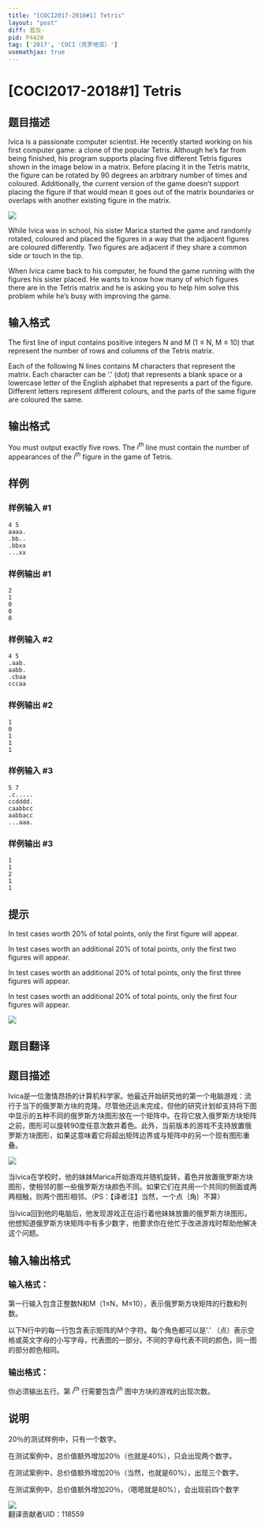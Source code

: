 ```yaml
---
title: "[COCI2017-2018#1] Tetris"
layout: "post"
diff: 普及-
pid: P4420
tag: ['2017', 'COCI（克罗地亚）']
usemathjax: true
---
```


# [COCI2017-2018#1] Tetris
## 题目描述

Ivica is a passionate computer scientist. He recently started working on his first computer game: a clone of the popular Tetris. Although he’s far from being finished, his program supports placing five different Tetris figures shown in the image below in a matrix. Before placing it in the Tetris matrix, the figure can be rotated by 90 degrees an arbitrary number of times and coloured. Additionally, the current version of the game doesn’t support placing the figure if that would mean it goes out of the matrix boundaries or overlaps with another existing figure in the matrix.

![](https://cdn.luogu.com.cn/upload/pic/17376.png)

While Ivica was in school, his sister Marica started the game and randomly rotated, coloured and placed the figures in a way that the adjacent figures are coloured differently. Two figures are adjacent if they share a common side or touch in the tip.

When Ivica came back to his computer, he found the game running with the figures his sister placed. He wants to know how many of which figures there are in the Tetris matrix and he is asking you to help him solve this problem while he’s busy with improving the game.

## 输入格式

The first line of input contains positive integers N and M (1 ≤ N, M ≤ 10) that represent the number of rows and columns of the Tetris matrix.

Each of the following N lines contains M characters that represent the matrix. Each character can be ‘.’ (dot) that represents a blank space or a lowercase letter of the English alphabet that represents a part of the figure. Different letters represent different colours, and the parts
of the same figure are coloured the same.

## 输出格式

You must output exactly five rows. The $i^{th}$ line must contain the number of appearances of
the $i^{th}$ figure in the game of Tetris.

## 样例

### 样例输入 #1
```
4 5
aaaa.
.bb..
.bbxx
...xx

```
### 样例输出 #1
```
2
1
0
0
0

```
### 样例输入 #2
```
4 5
.aab.
aabb.
.cbaa
cccaa

```
### 样例输出 #2
```
1
0
1
1
1

```
### 样例输入 #3
```
5 7
.c.....
ccdddd.
caabbcc
aabbacc
...aaa.

```
### 样例输出 #3
```
1
1
2
1
1
```
## 提示

In test cases worth 20% of total points, only the first figure will appear.

In test cases worth an additional 20% of total points, only the first two figures will appear.

In test cases worth an additional 20% of total points, only the first three figures will appear.

In test cases worth an additional 20% of total points, only the first four figures will appear.

![](https://cdn.luogu.com.cn/upload/pic/17377.png)
## 题目翻译

## 题目描述

Ivica是一位激情昂扬的计算机科学家。他最近开始研究他的第一个电脑游戏：流行于当下的俄罗斯方块的克隆。尽管他还远未完成，但他的研究计划却支持将下图中显示的五种不同的俄罗斯方块图形放在一个矩阵中。在将它放入俄罗斯方块矩阵之前，图形可以旋转90度任意次数并着色。此外，当前版本的游戏不支持放置俄罗斯方块图形，如果这意味着它将超出矩阵边界或与矩阵中的另一个现有图形重叠。

![](https://cdn.luogu.org/upload/pic/17376.png)

当Ivica在学校时，他的妹妹Marica开始游戏并随机旋转，着色并放置俄罗斯方块图形，使相邻的那一些俄罗斯方块颜色不同。如果它们在共用一个共同的侧面或两两相触，则两个图形相邻。（PS：【译者注】当然，一个点｛角｝不算）

当Ivica回到他的电脑后，他发现游戏正在运行着他妹妹放置的俄罗斯方块图形。他想知道俄罗斯方块矩阵中有多少数字，他要求你在他忙于改进游戏时帮助他解决这个问题。

## 输入输出格式

### 输入格式：

第一行输入包含正整数N和M（1≤N，M≤10），表示俄罗斯方块矩阵的行数和列数。

以下N行中的每一行包含表示矩阵的M个字符。每个角色都可以是'.' （点）表示空格或英文字母的小写字母，代表图的一部分。不同的字母代表不同的颜色，同一图的部分颜色相同。

### 输出格式：
你必须输出五行。第 $i^{th}$ 
 行需要包含$i^{th}$ 
 图中方块的游戏的出现次数。
 

## 说明

20％的测试样例中，只有一个数字。

在测试案例中，总价值额外增加20％（也就是40%），只会出现两个数字。

在测试案例中，总价值额外增加20％（当然，也就是60%），出现三个数字。

在测试案例中，总价值额外增加20％，（嗯嗯就是80%），会出现前四个数字

![](https://cdn.luogu.org/upload/pic/17377.png)  
翻译贡献者UID：118559
